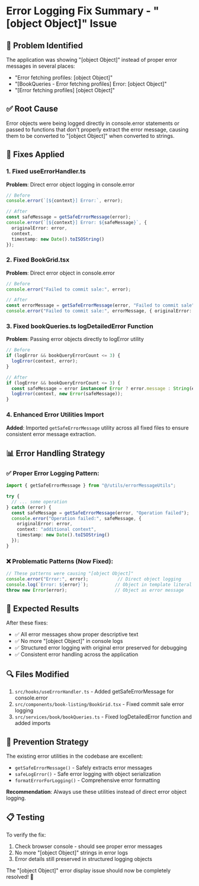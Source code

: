 # Error Logging Fix Summary - "[object Object]" Issue

## 🐛 **Problem Identified**
The application was showing "[object Object]" instead of proper error messages in several places:
- "Error fetching profiles: [object Object]"
- "[BookQueries - Error fetching profiles] Error: [object Object]"
- "[Error fetching profiles] [object Object]"

## ✅ **Root Cause**
Error objects were being logged directly in console.error statements or passed to functions that don't properly extract the error message, causing them to be converted to "[object Object]" when converted to strings.

## 🔧 **Fixes Applied**

### 1. Fixed useErrorHandler.ts
**Problem**: Direct error object logging in console.error
```typescript
// Before
console.error(`[${context}] Error:`, error);

// After  
const safeMessage = getSafeErrorMessage(error);
console.error(`[${context}] Error: ${safeMessage}`, {
  originalError: error,
  context,
  timestamp: new Date().toISOString()
});
```

### 2. Fixed BookGrid.tsx
**Problem**: Direct error object in console.error
```typescript
// Before
console.error("Failed to commit sale:", error);

// After
const errorMessage = getSafeErrorMessage(error, "Failed to commit sale");
console.error("Failed to commit sale:", errorMessage, { originalError: error });
```

### 3. Fixed bookQueries.ts logDetailedError Function
**Problem**: Passing error objects directly to logError utility
```typescript
// Before
if (logError && bookQueryErrorCount <= 3) {
  logError(context, error);
}

// After
if (logError && bookQueryErrorCount <= 3) {
  const safeMessage = error instanceof Error ? error.message : String(error);
  logError(context, new Error(safeMessage));
}
```

### 4. Enhanced Error Utilities Import
**Added**: Imported `getSafeErrorMessage` utility across all fixed files to ensure consistent error message extraction.

## 📊 **Error Handling Strategy**

### ✅ Proper Error Logging Pattern:
```typescript
import { getSafeErrorMessage } from "@/utils/errorMessageUtils";

try {
  // ... some operation
} catch (error) {
  const safeMessage = getSafeErrorMessage(error, "Operation failed");
  console.error("Operation failed:", safeMessage, { 
    originalError: error,
    context: "additional context",
    timestamp: new Date().toISOString()
  });
}
```

### ❌ Problematic Patterns (Now Fixed):
```typescript
// These patterns were causing "[object Object]"
console.error("Error:", error);           // Direct object logging
console.log(`Error: ${error}`);          // Object in template literal  
throw new Error(error);                  // Object as error message
```

## 🎯 **Expected Results**

After these fixes:
- ✅ All error messages show proper descriptive text
- ✅ No more "[object Object]" in console logs
- ✅ Structured error logging with original error preserved for debugging
- ✅ Consistent error handling across the application

## 🔍 **Files Modified**
1. `src/hooks/useErrorHandler.ts` - Added getSafeErrorMessage for console.error
2. `src/components/book-listing/BookGrid.tsx` - Fixed commit sale error logging
3. `src/services/book/bookQueries.ts` - Fixed logDetailedError function and added imports

## 🚀 **Prevention Strategy**
The existing error utilities in the codebase are excellent:
- `getSafeErrorMessage()` - Safely extracts error messages  
- `safeLogError()` - Safe error logging with object serialization
- `formatErrorForLogging()` - Comprehensive error formatting

**Recommendation**: Always use these utilities instead of direct error object logging.

## 📋 **Testing**
To verify the fix:
1. Check browser console - should see proper error messages
2. No more "[object Object]" strings in error logs
3. Error details still preserved in structured logging objects

The "[object Object]" error display issue should now be completely resolved! 🎉
